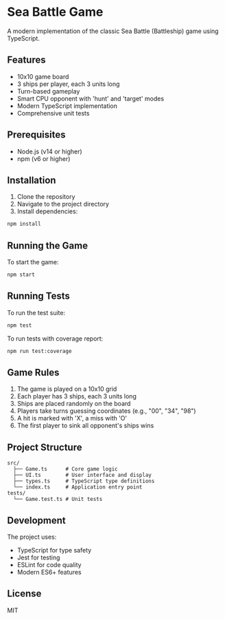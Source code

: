 # Sea Battle Game

A modern implementation of the classic Sea Battle (Battleship) game using TypeScript.

## Features

- 10x10 game board
- 3 ships per player, each 3 units long
- Turn-based gameplay
- Smart CPU opponent with 'hunt' and 'target' modes
- Modern TypeScript implementation
- Comprehensive unit tests

## Prerequisites

- Node.js (v14 or higher)
- npm (v6 or higher)

## Installation

1. Clone the repository
2. Navigate to the project directory
3. Install dependencies:
```bash
npm install
```

## Running the Game

To start the game:
```bash
npm start
```

## Running Tests

To run the test suite:
```bash
npm test
```

To run tests with coverage report:
```bash
npm run test:coverage
```

## Game Rules

1. The game is played on a 10x10 grid
2. Each player has 3 ships, each 3 units long
3. Ships are placed randomly on the board
4. Players take turns guessing coordinates (e.g., "00", "34", "98")
5. A hit is marked with 'X', a miss with 'O'
6. The first player to sink all opponent's ships wins

## Project Structure

```
src/
  ├── Game.ts      # Core game logic
  ├── UI.ts        # User interface and display
  ├── types.ts     # TypeScript type definitions
  └── index.ts     # Application entry point
tests/
  └── Game.test.ts # Unit tests
```

## Development

The project uses:
- TypeScript for type safety
- Jest for testing
- ESLint for code quality
- Modern ES6+ features

## License

MIT 